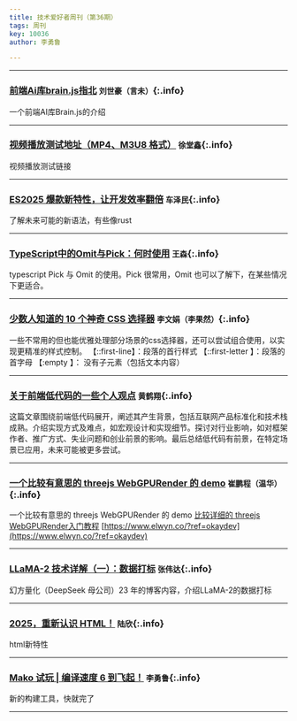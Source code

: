 ```yaml
---
title: 技术爱好者周刊（第36期）
tags: 周刊
key: 10036
author: 李勇鲁

---
```

---

### [前端Ai库brain.js指北](https://juejin.cn/post/7472174331282178074) `刘世豪（言未）`{:.info}

一个前端AI库Brain.js的介绍

---

### [视频播放测试地址（MP4、M3U8 格式）](https://www.cnblogs.com/itchaox/p/18123401) `徐堂鑫`{:.info}

视频播放测试链接

---

### [ES2025 爆款新特性，让开发效率翻倍](https://mp.weixin.qq.com/s/Ttua10RVC0vqNbrEJ_Az7g) `车泽民`{:.info}

了解未来可能的新语法，有些像rust

---

### [TypeScript中的Omit与Pick：何时使用](https://segmentfault.com/a/1190000046064924#item-3) `王森`{:.info}

typescript Pick 与 Omit 的使用。Pick 很常用，Omit 也可以了解下，在某些情况下更适合。

---

### [少数人知道的 10 个神奇 CSS 选择器](https://mp.weixin.qq.com/s/JwJjYMJJVy9w5DLlNTlZ6w) `李文娟（李果然）`{:.info}

一些不常用的但也能优雅处理部分场景的css选择器，还可以尝试组合使用，以实现更精准的样式控制。
【::first-line】：段落的首行样式
【::first-letter 】：段落的首字母
【:empty 】： 没有子元素（包括文本内容）

---

### [关于前端低代码的一些个人观点](https://juejin.cn/post/7131801252500865055?searchId=20250221112717182B2BC619EE77FA4ACA) `黄鹤翔`{:.info}

这篇文章围绕前端低代码展开，阐述其产生背景，包括互联网产品标准化和技术栈成熟。介绍实现方式及难点，如宏观设计和实现细节。探讨对行业影响，如对框架作者、推广方式、失业问题和创业前景的影响。最后总结低代码有前景，在特定场景已应用，未来可能被更多尝试。

---

### [一个比较有意思的 threejs WebGPURender 的 demo](https://sbedit.net/35b15acbefcb779945f9248e52f422bdc684b775) `崔鹏程（温华）`{:.info}

一个比较有意思的 threejs WebGPURender 的 demo
[比较详细的 threejs WebGPURender入门教程](https://medium.com/@christianhelgeson/three-js-webgpurenderer-part-1-fragment-vertex-shaders-1070063447f0)
[https://www.elwyn.co/?ref=okaydev](https://www.elwyn.co/?ref=okaydev)

---

### [LLaMA-2 技术详解（一）：数据打标](https://www.high-flyer.cn/blog/llama2-1/) `张伟达`{:.info}

幻方量化（DeepSeek 母公司）23 年的博客内容，介绍LLaMA-2的数据打标

---

### [2025，重新认识 HTML！](https://mp.weixin.qq.com/s/QvM087jlWt9K1rTzXP_MiQ)   `陆欣`{:.info}

html新特性

---

### [Mako 试玩 | 编译速度 6 到飞起！](https://mp.weixin.qq.com/s/4S5L03yVrgPNqwOapuVbLA?poc_token=HFjZt2ejHFkXPJI9r7qkVJsSPey0-O6KII5BS6ek)   `李勇鲁`{:.info}

新的构建工具，快就完了

---
